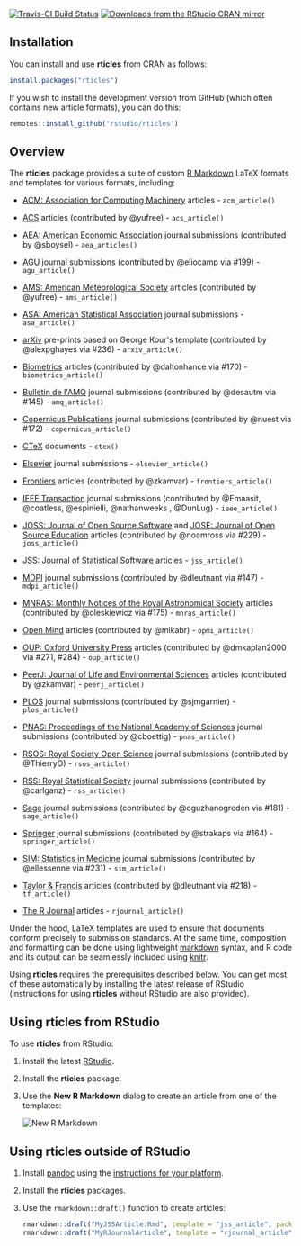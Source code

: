 [![Travis-CI Build Status](https://travis-ci.org/rstudio/rticles.svg?branch=master)](https://travis-ci.org/rstudio/rticles)
[![Downloads from the RStudio CRAN mirror](https://cranlogs.r-pkg.org/badges/rticles)](https://cran.r-project.org/package=rticles)

## Installation

You can install and use **rticles** from CRAN as follows:

```r
install.packages("rticles")
```

If you wish to install the development version from GitHub (which often contains new article formats), you can do this:

```r
remotes::install_github("rstudio/rticles")
```

## Overview

The **rticles** package provides a suite of custom [R Markdown](http://rmarkdown.rstudio.com) LaTeX formats and templates for various formats, including:

- [ACM: Association for Computing Machinery](https://www.acm.org/publications/about-publications) articles - `acm_article()`

- [ACS](http://pubs.acs.org/) articles (contributed by @yufree) - `acs_article()`

- [AEA: American Economic Association](https://www.aeaweb.org/journals/policies/templates) journal submissions (contributed by @sboysel) - `aea_articles()`

- [AGU](https://agupubs.onlinelibrary.wiley.com/) journal submissions (contributed by @eliocamp via #199) - `agu_article()`

- [AMS: American Meteorological Society](https://www.ametsoc.org/) articles (contributed by @yufree) - `ams_article()`

- [ASA: American Statistical Association](https://www.amstat.org/) journal submissions - `asa_article()`

- [arXiv](https://arxiv.org/) pre-prints based on George Kour's template (contributed by @alexpghayes via #236) - `arxiv_article()`

- [Biometrics](http://www.biometrics.tibs.org/) articles (contributed by @daltonhance via #170) - `biometrics_article()`

- [Bulletin de l'AMQ](https://www.amq.math.ca/bulletin/) journal submissions (contributed by @desautm via #145) - `amq_article()`

- [Copernicus Publications](https://publications.copernicus.org) journal submissions (contributed by @nuest via #172) - `copernicus_article()`

- [CTeX](https://ctan.org/pkg/ctex) documents - `ctex()`

- [Elsevier](https://www.elsevier.com) journal submissions - `elsevier_article()`

- [Frontiers](https://www.frontiersin.org/) articles (contributed by @zkamvar) - `frontiers_article()`

- [IEEE Transaction](http://www.ieee.org/publications_standards/publications/authors/author_templates.html) journal submissions (contributed by @Emaasit, @coatless, @espinielli, @nathanweeks , @DunLug) - `ieee_article()`

- [JOSS: Journal of Open Source Software](http://joss.theoj.org/) and [JOSE: Journal of Open Source Education](https://jose.theoj.org/) articles (contributed by @noamross via #229) - `joss_article()`

- [JSS: Journal of Statistical Software](http://www.jstatsoft.org/) articles - `jss_article()`

- [MDPI](http://www.mdpi.com) journal submissions (contributed by @dleutnant via #147) - `mdpi_article()`

- [MNRAS: Monthly Notices of the Royal Astronomical Society](https://academic.oup.com/mnras) articles (contributed by @oleskiewicz via #175) - `mnras_article()`

- [Open Mind](https://www.mitpressjournals.org/loi/opmi) articles (contributed by @mikabr) - `opmi_article()`

- [OUP: Oxford University Press](https://academic.oup.com/journals/pages/authors/preparing_your_manuscript) articles (contributed by @dmkaplan2000 via #271, #284) - `oup_article()`

- [PeerJ: Journal of Life and Environmental Sciences](https://peerj.com) articles (contributed by @zkamvar) - `peerj_article()`

- [PLOS](http://journals.plos.org) journal submissions (contributed by @sjmgarnier) - `plos_article()`

- [PNAS: Proceedings of the National Academy of Sciences](https://www.pnas.org/) journal submissions (contributed by @cboettig) - `pnas_article()`

- [RSOS: Royal Society Open Science](http://rsos.royalsocietypublishing.org/) journal submissions (contributed by @ThierryO) - `rsos_article()`

- [RSS: Royal Statistical Society](https://rss.org.uk/) journal submissions (contributed by @carlganz) - `rss_article()`

- [Sage](https://uk.sagepub.com/en-gb/eur/manuscript-submission-guidelines) journal submissions (contributed by @oguzhanogreden via #181) - `sage_article()`

- [Springer](https://www.springer.com/gp/livingreviews/latex-templates) journal submissions (contributed by @strakaps via #164) - `springer_article()`

- [SIM: Statistics in Medicine](https://onlinelibrary.wiley.com/journal/10970258) journal submissions (contributed by @ellessenne via #231) - `sim_article()`

- [Taylor & Francis](https://www.tandfonline.com/) articles (contributed by @dleutnant via #218) - `tf_article()`

- [The R Journal](https://journal.r-project.org/) articles - `rjournal_article()`

Under the hood, LaTeX templates are used to ensure that documents conform precisely to submission standards. At the same time, composition and formatting can be done using lightweight [markdown](https://rmarkdown.rstudio.com/authoring_basics.html) syntax, and R code and its output can be seamlessly included using [knitr](https://yihui.name/knitr/).

Using **rticles** requires the prerequisites described below. You can get most of these automatically by installing the latest release of RStudio (instructions for using **rticles** without RStudio are also provided).

## Using rticles from RStudio

To use **rticles** from RStudio:

1. Install the latest [RStudio](http://www.rstudio.com/products/rstudio/download/).

2. Install the **rticles** package. 

3. Use the **New R Markdown** dialog to create an article from one of the templates:

    ![New R Markdown](https://rmarkdown.rstudio.com/images/new_r_markdown.png)

## Using rticles outside of RStudio

1. Install [pandoc](http://pandoc.org) using the [instructions for your platform](https://rmarkdown.rstudio.com/docs/articles/pandoc.html).

2. Install the **rticles** packages.

3. Use the `rmarkdown::draft()` function to create articles:

    ```r
    rmarkdown::draft("MyJSSArticle.Rmd", template = "jss_article", package = "rticles")
    rmarkdown::draft("MyRJournalArticle", template = "rjournal_article", package = "rticles")
    ```
